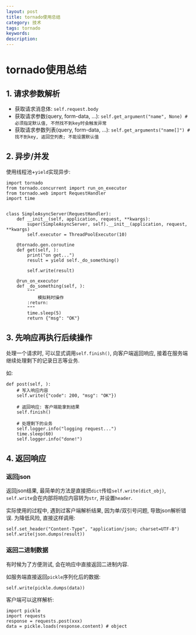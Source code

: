 ```yaml
---
layout: post
title: tornado使用总结
category: 技术
tags: tornado
keywords: 
description: 
---
```


# tornado使用总结

## 1. 请求参数解析
- 获取请求消息体: `self.request.body`
- 获取请求参数(query, form-data, ...): `self.get_argument("name", None) # 必须指定默认值, 不然找不到key时会触发异常`
- 获取请求参数列表(query, form-data, ...): `self.get_arguments("name[]") # 找不到key, 返回空列表; 不能设置默认值`

## 2. 异步/并发
使用线程池+`yield`实现异步:

``` 
import tornado
from tornado.concurrent import run_on_executor
from tornado.web import RequestHandler
import time


class SimpleAsyncServer(RequestHandler):
    def __init__(self, application, request, **kwargs):
        super(SimpleAsyncServer, self).__init__(application, request, **kwargs)
        self.executor = ThreadPoolExecutor(10)

    @tornado.gen.coroutine
    def get(self, ):
        print("on get...")
        result = yield self._do_something()

        self.write(result)

    @run_on_executor
    def _do_something(self, ):
        """
            模拟耗时操作
        :return:
        """
        time.sleep(5)
        return {"msg": "OK"}
```

## 3. 先响应再执行后续操作
处理一个请求时, 可以显式调用`self.finish()`, 向客户端返回响应, 接着在服务端继续处理剩下的记录日志等业务.

如:

``` 
def post(self, ):
    # 写入响应内容
    self.write({"code": 200, "msg": "OK"})
    
    # 返回响应: 客户端能拿到结果
    self.finish()
    
    # 处理剩下的业务
    self.logger.info("logging request...")
    time.sleep(60)
    self.logger.info("done!")
```

## 4. 返回响应

### 返回json
返回json结果, 最简单的方法是直接把`dict`传给`self.write(dict_obj)`, `self.write`会在内部将响应内容转为`str`, 并设置`header`.

实际使用的过程中, 遇到过客户端解析结果, 因为单/双引号问题, 导致json解析错误. 为降低风险, 直接这样调用:

``` 
self.set_header("Content-Type", "application/json; charset=UTF-8")
self.write(json.dumps(result))
```

### 返回二进制数据
有时候为了方便测试, 会在响应中直接返回二进制内容.

如服务端直接返回`pickle`序列化后的数据:
```         
self.write(pickle.dumps(data))
```

客户端可以这样解析:
```
import pickle
import requests
response = requests.post(xxx)
data = pickle.loads(response.content) # object
```